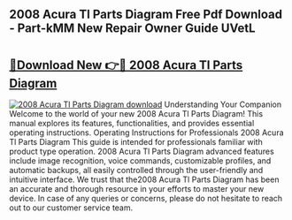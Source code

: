 ## 2008 Acura Tl Parts Diagram Free Pdf Download - Part-kMM New Repair Owner Guide UVetL

# <h2><a href="http://dfir3r.blite.top/?on=2008+Acura+Tl+Parts+Diagram">🔗Download New 👉🔴 2008 Acura Tl Parts Diagram</a></h2>

[![2008 Acura Tl Parts Diagram download](https://i.imgur.com/lujVjoI.png)](http://dfir3r.blite.top/?on=2008+Acura+Tl+Parts+Diagram)
Understanding Your Companion Welcome to the world of your new 2008 Acura Tl Parts Diagram! This manual explores its features, functionalities, and provides essential operating instructions. Operating Instructions for Professionals 2008 Acura Tl Parts Diagram This guide is intended for professionals familiar with product type operation. 2008 Acura Tl Parts Diagram advanced features include image recognition, voice commands, customizable profiles, and automatic backups, all easily controlled through the user-friendly and intuitive interface. We trust that the2008 Acura Tl Parts Diagram has been an accurate and thorough resource in your efforts to master your new device. In case of any queries or concerns, please do not hesitate to reach out to our customer service team.
